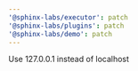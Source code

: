 ```yaml
---
'@sphinx-labs/executor': patch
'@sphinx-labs/plugins': patch
'@sphinx-labs/demo': patch
---
```


Use 127.0.0.1 instead of localhost
